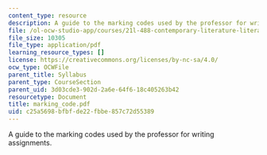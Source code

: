 ```yaml
---
content_type: resource
description: A guide to the marking codes used by the professor for writing assignments.
file: /ol-ocw-studio-app/courses/21l-488-contemporary-literature-literature-development-and-human-rights-spring-2008/c25a5698bfbfde22fbbe857c72d55389_marking_code.pdf
file_size: 10305
file_type: application/pdf
learning_resource_types: []
license: https://creativecommons.org/licenses/by-nc-sa/4.0/
ocw_type: OCWFile
parent_title: Syllabus
parent_type: CourseSection
parent_uid: 3d03cde3-902d-2a6e-64f6-18c405263b42
resourcetype: Document
title: marking_code.pdf
uid: c25a5698-bfbf-de22-fbbe-857c72d55389
---
```

A guide to the marking codes used by the professor for writing assignments.